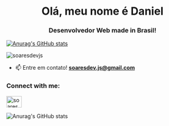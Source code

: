<h1 align="center">Olá, meu nome é Daniel</h1>
<h3 align="center">Desenvolvedor Web made in Brasil!</h3>

[![Anurag's GitHub stats](https://github-readme-stats.vercel.app/api?username=soaresdevjs)](https://github.com/anuraghazra/github-readme-stats)

<p align="left"> <img src="https://komarev.com/ghpvc/?username=soaresdevjs&label=Profile%20views&color=0e75b6&style=flat" alt="soaresdevjs" /> </p>

- 📫 Entre em contato! **soaresdev.js@gmail.com**

<h3 align="left">Connect with me:</h3>
<p align="left">
<a href="https://instagram.com/soaresdev.js" target="blank"><img align="center" src="https://raw.githubusercontent.com/rahuldkjain/github-profile-readme-generator/master/src/images/icons/Social/instagram.svg" alt="soaresdev.js" height="30" width="40" /></a>
</p>

![Anurag's GitHub stats](https://github-readme-stats.vercel.app/api?username=soaresdevjs&show_icons=true)
